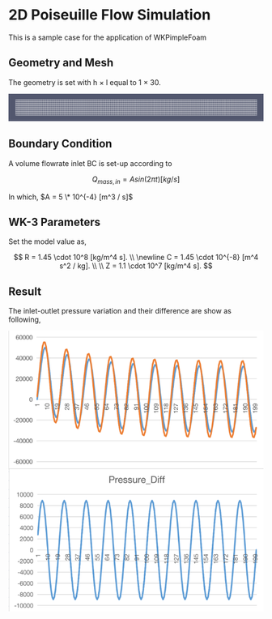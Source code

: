 # 2D Poiseuille Flow Simulation

This is a sample case for the application of WKPimpleFoam

## Geometry and Mesh

The geometry is set with h $\times$ l equal to 1 $\times$ 30.

![geometry](geometry.png)

## Boundary Condition

A volume flowrate inlet BC is set-up according to

$$
Q_{mass,in}=Asin(2 \pi t)[kg/s]
$$

In which, $A = 5 \* 10^{-4} [m^3 / s]$

## WK-3 Parameters

Set the model value as,
  
  $$
    R = 1.45 \cdot 10^8 [kg/m^4 s].  \\
    \newline C = 1.45 \cdot 10^{-8} [m^4 s^2 / kg]. \\   
    \\ Z = 1.1 \cdot 10^7 [kg/m^4 s]. 
  $$
  
## Result

The inlet-outlet pressure variation and their difference are show as following,

![result](result.png)
